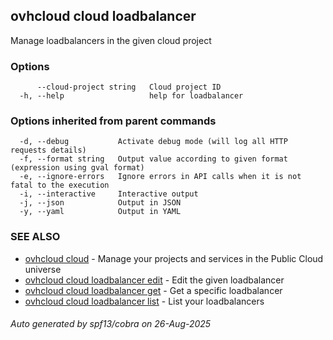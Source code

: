 ## ovhcloud cloud loadbalancer

Manage loadbalancers in the given cloud project

### Options

```
      --cloud-project string   Cloud project ID
  -h, --help                   help for loadbalancer
```

### Options inherited from parent commands

```
  -d, --debug           Activate debug mode (will log all HTTP requests details)
  -f, --format string   Output value according to given format (expression using gval format)
  -e, --ignore-errors   Ignore errors in API calls when it is not fatal to the execution
  -i, --interactive     Interactive output
  -j, --json            Output in JSON
  -y, --yaml            Output in YAML
```

### SEE ALSO

* [ovhcloud cloud](ovhcloud_cloud.md)	 - Manage your projects and services in the Public Cloud universe
* [ovhcloud cloud loadbalancer edit](ovhcloud_cloud_loadbalancer_edit.md)	 - Edit the given loadbalancer
* [ovhcloud cloud loadbalancer get](ovhcloud_cloud_loadbalancer_get.md)	 - Get a specific loadbalancer
* [ovhcloud cloud loadbalancer list](ovhcloud_cloud_loadbalancer_list.md)	 - List your loadbalancers

###### Auto generated by spf13/cobra on 26-Aug-2025

